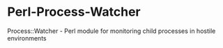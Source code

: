 # Perl-Process-Watcher
Process::Watcher - Perl module for monitoring child processes in hostile environments
